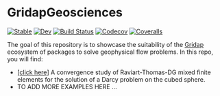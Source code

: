 # GridapGeosciences

[![Stable](https://img.shields.io/badge/docs-stable-blue.svg)](https://santiagobadia.github.io/GridapGeosciences.jl/stable)
[![Dev](https://img.shields.io/badge/docs-dev-blue.svg)](https://santiagobadia.github.io/GridapGeosciences.jl/dev)
[![Build Status](https://travis-ci.com/santiagobadia/GridapGeosciences.jl.svg?branch=master)](https://travis-ci.com/santiagobadia/GridapGeosciences.jl)
[![Codecov](https://codecov.io/gh/santiagobadia/GridapGeosciences.jl/branch/master/graph/badge.svg)](https://codecov.io/gh/santiagobadia/GridapGeosciences.jl)
[![Coveralls](https://coveralls.io/repos/github/santiagobadia/GridapGeosciences.jl/badge.svg?branch=master)](https://coveralls.io/github/santiagobadia/GridapGeosciences.jl?branch=master)

The goal of this repository is to showcase the suitability of the [Gridap](https://github.com/gridap) ecosystem of packages to solve geophysical flow problems. In this repo, you will find:

* [[click here]](https://github.com/gridapapps/GridapGeosciences.jl/blob/master/test/DarcyCubedSphereTests.jl) A convergence study of Raviart-Thomas-DG mixed finite elements for the solution of a Darcy problem on the cubed sphere.
* TO ADD MORE EXAMPLES HERE ...


